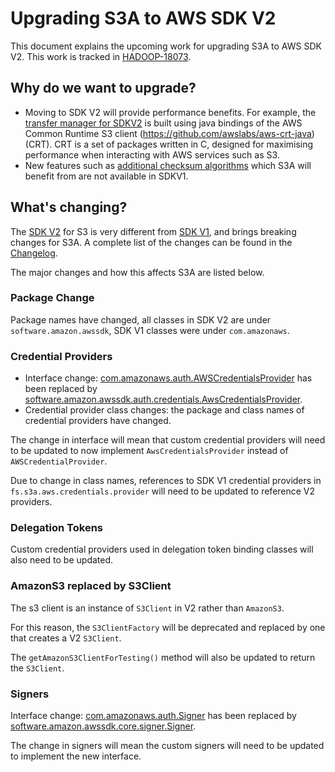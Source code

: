 <!---
  Licensed under the Apache License, Version 2.0 (the "License");
  you may not use this file except in compliance with the License.
  You may obtain a copy of the License at

   http://www.apache.org/licenses/LICENSE-2.0

  Unless required by applicable law or agreed to in writing, software
  distributed under the License is distributed on an "AS IS" BASIS,
  WITHOUT WARRANTIES OR CONDITIONS OF ANY KIND, either express or implied.
  See the License for the specific language governing permissions and
  limitations under the License. See accompanying LICENSE file.
-->

# Upgrading S3A to AWS SDK V2

This document explains the upcoming work for upgrading S3A to AWS SDK V2. 
This work is tracked in [HADOOP-18073](https://issues.apache.org/jira/browse/HADOOP-18073).

## Why do we want to upgrade?

- Moving to SDK V2 will provide performance benefits. For example,
the [transfer manager for SDKV2](https://aws.amazon.com/blogs/developer/introducing-amazon-s3-transfer-manager-in-the-aws-sdk-for-java-2-x/)
is built using java bindings of the AWS Common Runtime S3
client (https://github.com/awslabs/aws-crt-java) (CRT). CRT is a set of packages written in C,
designed for maximising performance when interacting with AWS services such as S3. 
- New features such as [additional checksum algorithms](https://aws.amazon.com/blogs/aws/new-additional-checksum-algorithms-for-amazon-s3/)
which S3A will benefit from are not available in SDKV1. 

## What's changing?

The [SDK V2](https://github.com/aws/aws-sdk-java-v2) for S3 is very different from 
[SDK V1](https://github.com/aws/aws-sdk-java), and brings breaking changes for S3A. 
A complete list of the changes can be found in the [Changelog](https://github.com/aws/aws-sdk-java-v2/blob/master/docs/LaunchChangelog.md#41-s3-changes).

The major changes and how this affects S3A are listed below.

### Package Change

Package names have changed, all classes in SDK V2 are under `software.amazon.awssdk`, SDK V1 classes 
were under `com.amazonaws`.

### Credential Providers

- Interface change: [com.amazonaws.auth.AWSCredentialsProvider](https://github.com/aws/aws-sdk-java/blob/master/aws-java-sdk-core/src/main/java/com/amazonaws/auth/AWSCredentialsProvider.java)
has been replaced by [software.amazon.awssdk.auth.credentials.AwsCredentialsProvider](https://github.com/aws/aws-sdk-java-v2/blob/master/core/auth/src/main/java/software/amazon/awssdk/auth/credentials/AwsCredentialsProvider.java).
- Credential provider class changes: the package and class names of credential providers have
changed.

The change in interface will mean that custom credential providers will need to be updated to now 
implement `AwsCredentialsProvider` instead of `AWSCredentialProvider`.

Due to change in class names, references to SDK V1 credential providers
in `fs.s3a.aws.credentials.provider` will need to be updated to reference V2 providers.

### Delegation Tokens

Custom credential providers used in delegation token binding classes will also need to be updated.

### AmazonS3 replaced by S3Client

The s3 client is an instance of `S3Client` in V2 rather than `AmazonS3`. 

For this reason, the `S3ClientFactory` will be deprecated and replaced by one that creates a V2
`S3Client`. 

The `getAmazonS3ClientForTesting()` method will also be updated to return the `S3Client`. 

### Signers 

Interface change: [com.amazonaws.auth.Signer](https://github.com/aws/aws-sdk-java/blob/master/aws-java-sdk-core/src/main/java/com/amazonaws/auth/Signer.java) 
has been replaced by [software.amazon.awssdk.core.signer.Signer](https://github.com/aws/aws-sdk-java-v2/blob/master/core/sdk-core/src/main/java/software/amazon/awssdk/core/signer/Signer.java).

The change in signers will mean the custom signers will need to be updated to implement the new 
interface.
